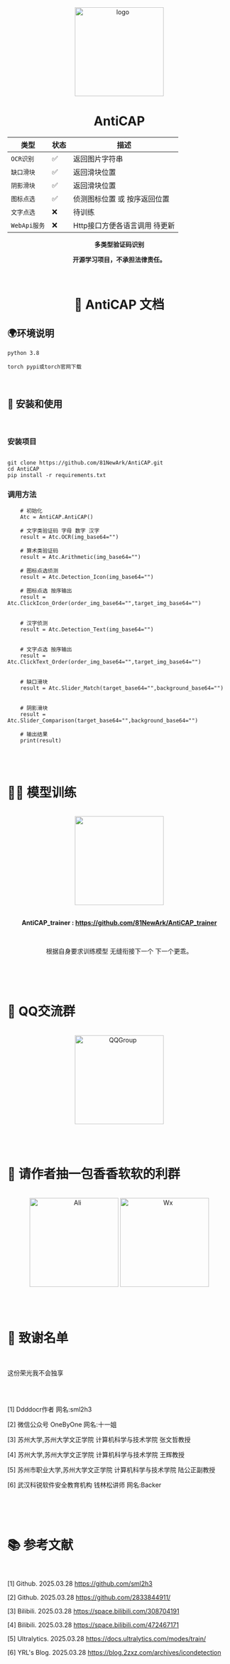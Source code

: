 <div align="center">

<img src="https://gitee.com/NewArk81/AntiCAP/raw/main/logo.png" alt="logo" width="200" height="200">


# AntiCAP

| 类型        | 状态 | 描述                |
|-----------|-|-------------------|
| `OCR识别` |✅| 返回图片字符串           |
| `缺口滑块` |✅| 返回滑块位置            |
| `阴影滑块` |✅| 返回滑块位置            |
| `图标点选` |✅| 侦测图标位置 或 按序返回位置   |
| `文字点选` |❌| 待训练               |
| `WebApi服务` | ❌ | Http接口方便各语言调用 待更新 |


<strong>多类型验证码识别</strong>

<strong>开源学习项目，不承担法律责任。</strong>



</div>


<br>

<div align="center">

# 📄 AntiCAP 文档


</div>

## 🌍环境说明

```
python 3.8

torch pypi或torch官网下载
```

<br>


## 📁 安装和使用
<br>

### 安装项目

```

git clone https://github.com/81NewArk/AntiCAP.git
cd AntiCAP
pip install -r requirements.txt

```

### 调用方法

```
    # 初始化
    Atc = AntiCAP.AntiCAP()

    # 文字类验证码 字母 数字 汉字
    result = Atc.OCR(img_base64="")

    # 算术类验证码
    result = Atc.Arithmetic(img_base64="")

    # 图标点选侦测
    result = Atc.Detection_Icon(img_base64="")

    # 图标点选 按序输出
    result = Atc.ClickIcon_Order(order_img_base64="",target_img_base64="")


    # 汉字侦测
    result = Atc.Detection_Text(img_base64="")


    # 文字点选 按序输出
    result = Atc.ClickText_Order(order_img_base64="",target_img_base64="")


    # 缺口滑块
    result = Atc.Slider_Match(target_base64="",background_base64="")


    # 阴影滑块
    result = Atc.Slider_Comparison(target_base64="",background_base64="")

    # 输出结果
    print(result)
  ```

<br>
<br>

# 💪🏼 模型训练

<br>

<div align="center">

<img src="https://gitee.com/NewArk81/AntiCAP_trainer/raw/main/docs/logo.png" width="200" height="200">

<br>
<br>

<strong>AntiCAP_trainer : https://github.com/81NewArk/AntiCAP_trainer</strong>

<br>

根据自身要求训练模型 无缝衔接下一个 下一个更乖。

</div>

<br>
<br>
<br>

# 🐧 QQ交流群

<br>

<div align="center">

<img src="https://gitee.com/NewArk81/AntiCAP_trainer/raw/main/docs/QQ_Group.png" alt="QQGroup" width="200" height="200">

</div>


<br>
<br>
<br>

# 🚬 请作者抽一包香香软软的利群
<br>

<div align="center">

<img src="https://gitee.com/NewArk81/AntiCAP_trainer/raw/main/docs/Ali.png" alt="Ali" width="200" height="200">
<img src="https://gitee.com/NewArk81/AntiCAP_trainer/raw/main/docs/Wx.png" alt="Wx" width="200" height="200">

</div>

<br>
<br>
<br>

# 🫰 致谢名单
<br>

<p>这份荣光我不会独享</p>
<br>
<br>

[1] Ddddocr作者 网名:sml2h3


[2] 微信公众号 OneByOne 网名:十一姐


[3] 苏州大学,苏州大学文正学院 计算机科学与技术学院 张文哲教授


[4] 苏州大学,苏州大学文正学院 计算机科学与技术学院 王辉教授


[5] 苏州市职业大学,苏州大学文正学院 计算机科学与技术学院 陆公正副教授


[6] 武汉科锐软件安全教育机构 钱林松讲师 网名:Backer



<br>
<br>
<br>

# 📚 参考文献
<br>




[1] Github. 2025.03.28 https://github.com/sml2h3


[2] Github. 2025.03.28 https://github.com/2833844911/


[3] Bilibili. 2025.03.28 https://space.bilibili.com/308704191


[4] Bilibili. 2025.03.28 https://space.bilibili.com/472467171


[5] Ultralytics. 2025.03.28 https://docs.ultralytics.com/modes/train/


[6] YRL's Blog. 2025.03.28 https://blog.2zxz.com/archives/icondetection



